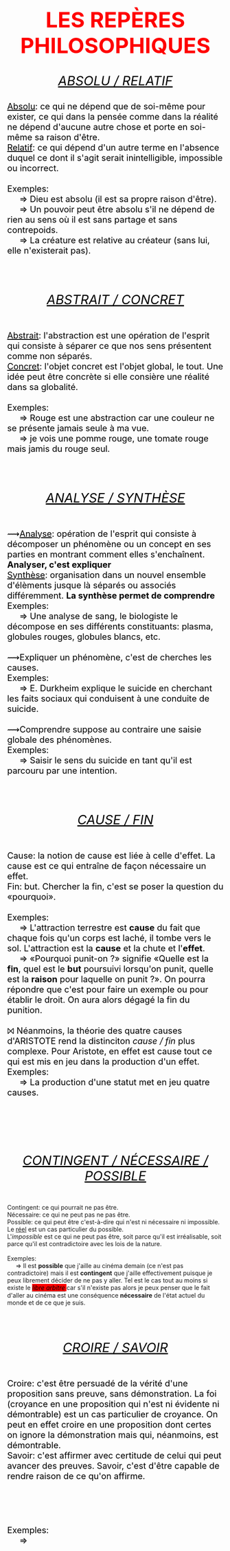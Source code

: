 <meta chartes="utf-8" />
<html>
 <head>
 <meta name="viewport" content="width=device-width, initial-scale=1">
 <style>
 .collapsible {
  background-color: #A1FCDC;
  color: white;
  cursor: pointer;
  padding: 18px;
  width: 100%;
  border: none;
  text-align: left;
  outline: none;
  font-size: 15px;
 }
 .active, .collapsible:hover {
    background-color: #FFFF5B;
 }
 .content {
    padding: 0 18px;
    display: none;
    overflow: hidden;
    background-color:#E1E5FF;
 }
 </style>
 <style>
 .tooltip {
  position: relative;
  display: inline-block;
  border-bottom: 1px dotted black;
 }
 .tooltip .tooltiptext {
  visibility: hidden;
  width: 400px;
  background-color: #555;
  color: #fff;
  text-align: center;
  border-radius: 6px;
  padding: 5px 0;
  position: absolute;
  z-index: 1;
  bottom: 125%;
  left: 50%;
  margin-left: -60px;
  opacity: 0;
  transition: opacity 0.3s;
 }
 .tooltip .tooltiptext::after {
  content: "";
  position: absolute;
  top: 100%;
  left: 50%;
  margin-left: -5px;
  border-width: 5px;
  border-style: solid;
  border-color: #555 transparent transparent transparent;
 }
 .tooltip:hover .tooltiptext {
  visibility: visible;
  opacity: 1;
 }
 </style>
 <style>
    #para1{
        font-size:50px;
        text-align:center;
        color:red;
    }
    #para2{
        font-size:30px;
        text-align:center;
        color:#000000;
    }
    #para3{
        font-size:20px;
        text-align:left;
        color:#000000;
    }
    #para4{
        font-size:20px;
        text-align:left;
        color:#00FF00;
    }
    #para5{
        font-size:40px;
        text-align:center;
        color:#FF1000;
    }
    #para6{
        font-size:20px;
        text-align:left;
        color:#13A640;
    }
     #para7{
        font-size:30px;
        text-align:center;
        color:red;
    }
    #para8{
        font-size:30px;
        text-align:left;
        color:#00FF00;
    }
    #para9{
        font-size:20px;
        text-align:right;
        color:#000000;
    }
     #para10{
        font-size:20px;
        text-align:right;
        color:#FF0000;
        background-color:yellow;
    }
    mark{
        background-color:yellow;
        color:black;
    }
    #m1{
        background-color:#FFDCDA;
        color: black;
    }
    #m{
         background-color:red;
        color: black;
    }
    #m3{
         background-color:#C1FFFC;
        color: black;
    }
    #p1{
        text-align:center;
    }
    #p2{
        font-size:20px;
        text-align:center;
    }
   
 </style>

 <link rel="stylesheet" href="https://www.w3schools.com/w3css/4/w3.css"></head>

 <body>
 <h1 id="para1">LES REPÈRES PHILOSOPHIQUES</h1>

 
 <div class="w3-container">
  <div class="w3-panel w3-yellow w3-topbar w3-bottombar w3-border-amber">
    <p id="para2"><u><i> ABSOLU  /  RELATIF   </i></u></p>
    <p id="para3"><u>Absolu</u>: ce qui ne dépend que de soi-même pour exister, ce qui dans la pensée comme dans la réalité ne dépend d'aucune autre chose et porte en soi-même sa raison d'être. 
    <br><u> Relatif</u>: ce qui dépend d'un autre terme en l'absence duquel ce dont il s'agit serait inintelligible, impossible ou incorrect. 
    <br><br>Exemples:
    <br>&nbsp;&nbsp;&nbsp;&nbsp; ⇒ Dieu est absolu (il est sa propre raison d'être).
    <br>&nbsp;&nbsp;&nbsp;&nbsp; ⇒ Un pouvoir peut être absolu s'il ne dépend de rien au sens où il est sans partage et sans contrepoids.
    <br>&nbsp;&nbsp;&nbsp;&nbsp; ⇒ La créature est relative au créateur (sans lui, elle n'existerait pas).</p>
  </div>
 </div>
 <br>
<br>
 <div class="w3-container">
  <div class="w3-panel w3-red w3-topbar w3-bottombar w3-border-red">
    <p id="para2"><u><i> ABSTRAIT  /  CONCRET   </i></u></p>
    <p id="para3"><br> <u>Abstrait</u>: l'abstraction est une opération de l'esprit qui consiste à séparer ce que nos sens présentent comme non séparés. <br> <u>Concret</u>: l'objet concret est l'objet global, le tout. Une idée peut être concrète si elle consière une réalité dans sa globalité. 
    <br><br>Exemples:
    <br>&nbsp;&nbsp;&nbsp;&nbsp; ⇒ Rouge est une abstraction car une couleur ne se présente jamais seule à ma vue. 
    <br>&nbsp;&nbsp;&nbsp;&nbsp; ⇒ je vois une pomme rouge, une tomate rouge mais jamis du rouge seul.      </p>
  </div>
 </div>
 <br><br>
 <div class="w3-container">
  <div class="w3-panel w3-blue w3-topbar w3-bottombar w3-border-cyan">
    <p id="para2"><u><i> ANALYSE  /  SYNTHÈSE   </i></u></p>
    <p id="para3"><br> ⟿<u>Analyse</u>: opération de l'esprit qui consiste à décomposer un phénomène ou un concept en ses parties en montrant comment elles s'enchaînent. <b>Analyser, c'est expliquer</b><br> <u>Synthèse</u>: organisation dans un nouvel ensemble d'élèments jusque là séparés ou associés différemment. <b>La synthèse permet de comprendre</b>
    <br>Exemples:
    <br>&nbsp;&nbsp;&nbsp;&nbsp; ⇒  Une analyse de sang, le biologiste le décompose en ses différents constituants: plasma, globules rouges, globules blancs, etc.  
    <br><br>⟿Expliquer un phénomène, c'est de cherches les causes. 
    <br>Exemples:
    <br>&nbsp;&nbsp;&nbsp;&nbsp; ⇒ E. Durkheim explique le suicide en cherchant les faits sociaux qui conduisent à une conduite de suicide. 
    <br><br>⟿Comprendre suppose au contraire une saisie globale des phénomènes. 
    <br>Exemples:
    <br>&nbsp;&nbsp;&nbsp;&nbsp;  ⇒ Saisir le sens du suicide en tant qu'il est parcouru par une intention.   </p>
  </div>
 </div>
 <br><br>
  <div class="w3-container">
  <div class="w3-panel w3-purple w3-topbar w3-bottombar w3-border-pink">
    <p id="para2"><u><i>  CAUSE  /  FIN</i></u></p>
    <p id="para3"><br> Cause: la notion de cause est liée à celle d'effet. La cause est ce qui entraîne de façon nécessaire un effet. 
    <br> Fin: but. Chercher la fin, c'est se poser la question du «pourquoi». 
    <br><br>Exemples:
    <br>&nbsp;&nbsp;&nbsp;&nbsp; ⇒  L'attraction terrestre est <b>cause</b> du fait que chaque fois qu'un corps est laché, il tombe vers le sol. L'attraction est la <b>cause</b> et la chute et l'<b>effet</b>.  
    <br>&nbsp;&nbsp;&nbsp;&nbsp; ⇒  «Pourquoi punit-on ?» signifie «Quelle est la<b> fin</b>, quel est le <b>but</b> poursuivi lorsqu'on punit, quelle est la <b>raison</b> pour laquelle on punit ?». On pourra répondre que c'est pour faire un exemple ou pour établir le droit. On aura alors dégagé la fin du punition. 
    <br><br>   ⨝ Néanmoins, la  théorie des quatre causes d'ARISTOTE rend la distinciton <i>cause / fin</i> plus complexe. Pour Aristote, en effet est cause tout ce qui est mis en jeu dans la production d'un effet. 
    <br>Exemples:
    <br>&nbsp;&nbsp;&nbsp;&nbsp; ⇒ La production d'une statut met en jeu quatre causes.
    </p>
  </div>
 </div>
 <br><br>
 <div class="w3-container">
  <div class="w3-panel w3-lime w3-topbar w3-bottombar w3-border-green">
    <p id="para3"><br> 
    <p id="para2"><u><i> CONTINGENT  /   NÉCESSAIRE  / POSSIBLE    </i></u></p>
    <br> Contingent: ce qui pourrait ne pas être.
    <br> Nécessaire: ce qui ne peut pas ne pas être. 
    <br> Possible: ce qui peut être c'est-à-dire qui n'est ni nécessaire ni impossible. Le <u>réel</u> est un cas particulier du possible. 
    <br>L'<i>impossible</i> est ce qui ne peut pas être, soit parce qu'il est irréalisable, soit parce qu'il est contradictoire avec les lois de la nature.
    <br><br>Exemples:
    <br>&nbsp;&nbsp;&nbsp;&nbsp; ⇒  Il est <b>possible</b> que j'aille au cinéma demain (ce n'est pas contradictoire) mais il est <b>contingent</b> que j'aille effectivement puisque je peux librement décider de ne pas y aller. Tel est le cas tout au moins si existe le <i id="m"><div class="tooltip">libre arbitre<span class="tooltiptext">l'aptitude de l'être humain à se déterminer librement et par lui seul, pour agir et penser. </span></div> </i> car s'il n'existe pas alors je peux penser que le fait d'aller au cinéma est une conséquence <b>nécessaire</b> de l'état actuel du monde et de ce que je suis.  </p>
  </div>
 </div>
 <br><br>
  <div class="w3-container">
  <div class="w3-panel w3-yellow w3-topbar w3-bottombar w3-border-amber">
    <p id="para2"><u><i>CROIRE  / SAVOIR    </i></u></p>
    <p id="para3"><br> Croire: c'est être persuadé de la vérité d'une proposition sans preuve, sans démonstration. La foi (croyance en une proposition qui n'est ni évidente ni démontrable) est un cas particulier de croyance. On peut en effet croire en une proposition dont certes on ignore la démonstration mais qui, néanmoins, est démontrable. 
    <br>Savoir: c'est affirmer avec certitude de celui qui peut avancer des preuves. Savoir, c'est d'être capable de rendre raison de ce qu'on affirme.</p>
  </div>
 </div>
 
 










 <div class="w3-container">
  <div class="w3-panel w3-yellow w3-topbar w3-bottombar w3-border-amber">
    <p id="para2"><u><i>    </i></u></p>
    <p id="para3"><br> 
    <br><br>Exemples:
    <br>&nbsp;&nbsp;&nbsp;&nbsp; ⇒       </p>
  </div>
 </div>
 















































































 <script>
 var coll = document.getElementsByClassName("collapsible");
 var i;

 for (i  = 0; i < coll.length; i++) {
     coll[i].addEventListener("click", function() {
         this.classList.toggle("active");
         var content = this.nextElementSibling;
         if (content.style.display === "block") {
             content.style.display = "none";
         } else {
             content.style.display = "block";
         }
     });
 }
 </script>




 </body>
